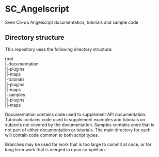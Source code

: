 # SC_Angelscript
Sven Co-op Angelscript documentation, tutorials and sample code

## Directory structure

This repository uses the following directory structure:

root  
|-documentation  
||-plugins  
||-maps  
|-tutorials  
||-plugins  
||-maps  
|-samples  
||-plugins  
||-maps  

Documentation contains code used to supplement API documentation.
Tutorials contains code used to supplement examples and tutorials on subjects not covered by the documentation.
Samples contains code that is not part of either documentation or tutorials.
The main directory for each will contain code common to both script types.

Branches may be used for work that is too large to commit at once, or for long term work that is merged in upon completion.
